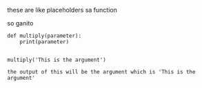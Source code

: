 these are like placeholders sa function

so ganito

```
def multiply(parameter):
	print(parameter)


multiply('This is the argument') 

the output of this will be the argument which is 'This is the argument'

```
